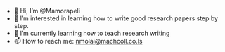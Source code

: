 - 👋 Hi, I’m @Mamorapeli
- 👀 I’m interested in learning how to write good research papers step by step.
- 🌱 I’m currently learning how to teach research writing
- 📫 How to reach me: nmolai@machcoll.co.ls

<!---
Mamorapeli/Mamorapeli is a ✨ special ✨ repository because its `README.md` (this file) appears on your GitHub profile.
You can click the Preview link to take a look at your changes.
--->
